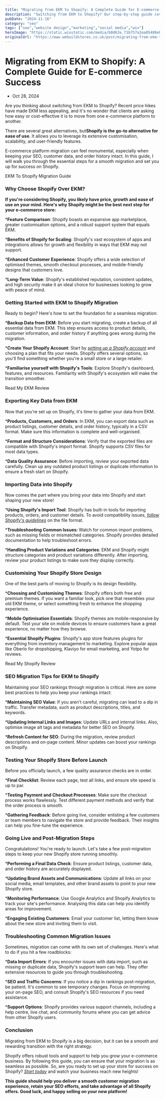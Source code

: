```yaml
---
title: "Migrating from EKM to Shopify: A Complete Guide for E-commerce Success in 2025"
description: "Switching from EKM to Shopify? Our step-by-step guide covers everything you need to know for a smooth migration, from data transfer to SEO tips."
pubDate: "2024-11-16"
category: "seo"
tags: ["seo","website design","marketing","social media","wix"]
heroImage: "https://static.wixstatic.com/media/b0d63a_71b757a2ea05488ebe7c979811cad537~mv2.jpg/v1/fill/w_740,h_420,al_c,q_90,usm_0.66_1.00_0.01,enc_avif,quality_auto/b0d63a_71b757a2ea05488ebe7c979811cad537~mv2.jpg"
originalUrl: "https://www.webuildstores.co.uk/post/migrating-from-ekm-to-shopify"
---
```


# Migrating from EKM to Shopify: A Complete Guide for E-commerce Success

 * Oct 28, 2024

Are you thinking about switching from EKM to Shopify? Recent price hikes have made EKM less appealing, and it's no wonder that clients are asking how easy or cost-effective it is to move from one e-commerce platform to another.

There are several great alternatives, but**Shopify is the go-to alternative for ease of use**. It allows you to leverage its extensive customisation, scalability, and user-friendly features.

E-commerce platform migration can feel monumental, especially when keeping your SEO, customer data, and order history intact. In this guide, I will walk you through the essential steps for a smooth migration and set you up for success on Shopify.

EKM To Shopify Migration Guide

### Why Choose Shopify Over EKM?

**If you're considering Shopify, you likely have price, growth and ease of use on your mind. Here's why Shopify might be the best next step for your e-commerce store:**

 ***Feature Comparison**: Shopify boasts an expansive app marketplace, greater customisation options, and a robust support system that equals EKM.

 ***Benefits of Shopify for Scaling**: Shopify's vast ecosystem of apps and integrations allows for growth and flexibility in ways that EKM may not support.

 ***Enhanced Customer Experience**: Shopify offers a wide selection of optimised themes, smooth checkout processes, and mobile-friendly designs that customers love.

 ***Long-Term Value**: Shopify's established reputation, consistent updates, and high security make it an ideal choice for businesses looking to grow with peace of mind.

### Getting Started with EKM to Shopify Migration

Ready to begin? Here's how to set the foundation for a seamless migration:

 ***Backup Data from EKM**: Before you start migrating, create a backup of all essential data from EKM. This step ensures access to product details, customer information, and order history if anything goes wrong during the migration.

 ***Create Your Shopify Account**: Start by [_setting up a Shopify account_](https://www.shopify.com/?ref=storebuilder-limited) and choosing a plan that fits your needs. Shopify offers several options, so you'll find something whether you're a small store or a large retailer.

 ***Familiarise yourself with Shopify's Tools**: Explore Shopify's dashboard, features, and resources. Familiarity with Shopify's ecosystem will make the transition smoother.

[](https://www.webuildstores.co.uk/ekm-review)

Read My EKM Review

### Exporting Key Data from EKM

Now that you're set up on Shopify, it's time to gather your data from EKM.

 ***Products, Customers, and Orders**: In EKM, you can export data such as product listings, customer details, and order history, typically in a CSV format. Make sure this information is complete and well-organised.

 ***Format and Structure Considerations**: Verify that the exported files are compatible with Shopify's import format. Shopify supports CSV files for most data types.

 ***Data Quality Assurance**: Before importing, review your exported data carefully. Clean up any outdated product listings or duplicate information to ensure a fresh start on Shopify.

### Importing Data into Shopify

Now comes the part where you bring your data into Shopify and start shaping your new store!

 ***Using Shopify's Import Tool**: Shopify has built-in tools for importing products, orders, and customer details. To avoid compatibility issues, [_follow Shopify's guidelines_](https://help.shopify.com/en/manual/migrating-to-shopify) on the file format.

 ***Troubleshooting Common Issues**: Watch for common import problems, such as missing fields or mismatched categories. Shopify provides detailed documentation to help troubleshoot errors.

 ***Handling Product Variations and Categories**: EKM and Shopify might structure categories and product variations differently. After importing, review your product listings to make sure they display correctly.

### Customising Your Shopify Store Design

One of the best parts of moving to Shopify is its design flexibility.

 ***Choosing and Customising Themes**: Shopify offers both free and premium themes. If you want a familiar look, pick one that resembles your old EKM theme, or select something fresh to enhance the shopping experience.

 ***Mobile Optimisation Essentials**: Shopify themes are mobile-responsive by default. Test your site on mobile devices to ensure customers have a great experience, no matter how they browse.

 ***Essential Shopify Plugins**: Shopify's app store features plugins for everything from inventory management to marketing. Explore popular apps like Oberlo for dropshipping, Klaviyo for email marketing, and Yotpo for reviews.

[](https://www.webuildstores.co.uk/shopify-review)

Read My Shopify Review

### SEO Migration Tips for EKM to Shopify

Maintaining your SEO rankings through migration is critical. Here are some best practices to help you keep your rankings intact:

 ***Maintaining SEO Value**: If you aren't careful, migrating can lead to a dip in traffic. Transfer metadata, such as product descriptions, titles, and keywords.

 ***Updating Internal Links and Images**: Update URLs and internal links. Also, optimise image alt tags and metadata for better SEO on Shopify.

 ***Refresh Content for SEO**: During the migration, review product descriptions and on-page content. Minor updates can boost your rankings on Shopify.

### Testing Your Shopify Store Before Launch

Before you officially launch, a few quality assurance checks are in order.

 ***Final Checklist**: Review each page, test all links, and ensure site speed is up to par.

 ***Testing Payment and Checkout Processes**: Make sure the checkout process works flawlessly. Test different payment methods and verify that the order process is smooth.

 ***Gathering Feedback**: Before going live, consider enlisting a few customers or team members to navigate the store and provide feedback. Their insights can help you fine-tune the experience.

### Going Live and Post-Migration Steps

Congratulations! You're ready to launch. Let's take a few post-migration steps to keep your new Shopify store running smoothly.

 ***Performing a Final Data Check**: Ensure product listings, customer data, and order history are accurately displayed.

 ***Updating Brand Assets and Communications**: Update all links on your social media, email templates, and other brand assets to point to your new Shopify store.

 ***Monitoring Performance**: Use Google Analytics and Shopify Analytics to track your site's performance. Analysing this data can help you identify areas for improvement.

 ***Engaging Existing Customers**: Email your customer list, letting them know about the new store and inviting them to visit.

### Troubleshooting Common Migration Issues

Sometimes, migration can come with its own set of challenges. Here's what to do if you hit a few roadblocks:

 ***Data Import Errors**: If you encounter issues with data import, such as missing or duplicate data, Shopify's support team can help. They offer extensive resources to guide you through troubleshooting.

 ***SEO and Traffic Concerns**: If you notice a dip in rankings post-migration, be patient. It's common to see temporary changes. Focus on improving your on-page SEO, and consult Shopify's SEO resources if you need assistance.

 ***Support Options**: Shopify provides various support channels, including a help centre, live chat, and community forums where you can get advice from other Shopify users.

### Conclusion

Migrating from EKM to Shopify is a big decision, but it can be a smooth and rewarding transition with the right strategy.

Shopify offers robust tools and support to help you grow your e-commerce business. By following this guide, you can ensure that your migration is as seamless as possible. So, are you ready to set up your store for success on Shopify? [_Start today_](https://www.webuildstores.co.uk/contact) and watch your business reach new heights!

**This guide should help you deliver a smooth customer migration experience, retain your SEO efforts, and take advantage of all Shopify offers. Good luck, and happy selling on your new platform!**
